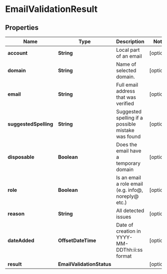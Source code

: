 

# EmailValidationResult


## Properties

Name | Type | Description | Notes
------------ | ------------- | ------------- | -------------
**account** | **String** | Local part of an email |  [optional]
**domain** | **String** | Name of selected domain. |  [optional]
**email** | **String** | Full email address that was verified |  [optional]
**suggestedSpelling** | **String** | Suggested spelling if a possible mistake was found |  [optional]
**disposable** | **Boolean** | Does the email have a temporary domain |  [optional]
**role** | **Boolean** | Is an email a role email (e.g. info@, noreply@ etc.) |  [optional]
**reason** | **String** | All detected issues |  [optional]
**dateAdded** | **OffsetDateTime** | Date of creation in YYYY-MM-DDThh:ii:ss format |  [optional]
**result** | **EmailValidationStatus** |  |  [optional]



